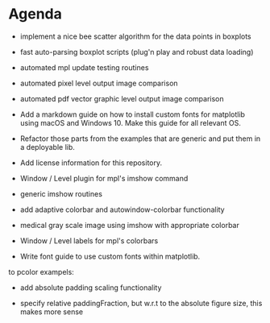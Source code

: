 # Agenda

* implement a nice bee scatter algorithm for the data points in 
boxplots

* fast auto-parsing boxplot scripts (plug'n play and robust data loading)

* automated mpl update testing routines

* automated pixel level output image comparison

* automated pdf vector graphic level output image comparison

* Add a markdown guide on how to install custom fonts for matplotlib using macOS and Windows 10. Make this guide for all relevant OS.

* Refactor those parts from the examples that are generic and put them in a deployable lib.

* Add license information for this repository.

* Window / Level plugin for mpl's imshow command

* generic imshow routines

* add adaptive colorbar and autowindow-colorbar functionality

* medical gray scale image using imshow with appropriate colorbar

* Window / Level labels for mpl's colorbars

* Write font guide to use custom fonts within matplotlib.

to pcolor exampels:
* add absolute padding scaling functionality

* specify relative paddingFraction, but w.r.t to the absolute figure size, this makes
more sense
